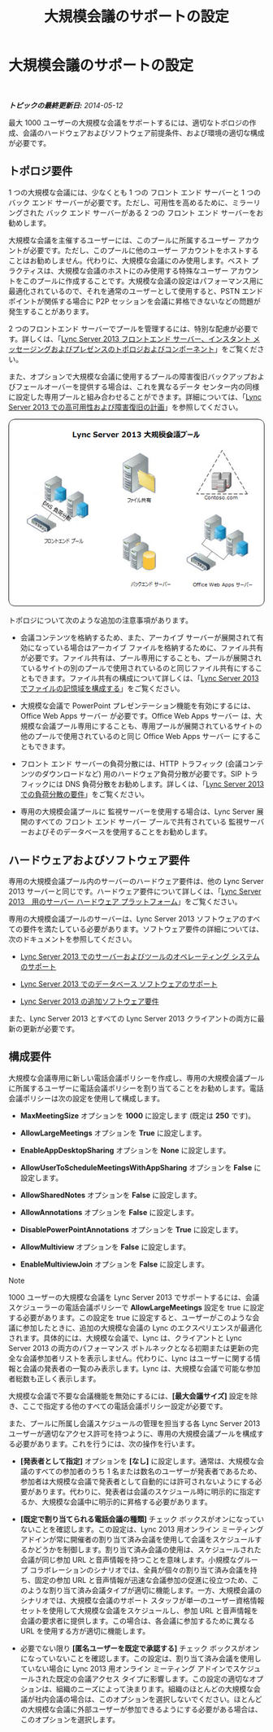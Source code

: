 ﻿---
title: 大規模会議のサポートの設定
TOCTitle: 大規模会議のサポートの設定
ms:assetid: 8e22d34b-b395-408d-9d48-8f2a3abe9513
ms:mtpsurl: https://technet.microsoft.com/ja-jp/library/JJ205074(v=OCS.15)
ms:contentKeyID: 48272794
ms.date: 07/20/2017
mtps_version: v=OCS.15
ms.translationtype: HT
---

# 大規模会議のサポートの設定

 

_**トピックの最終更新日:** 2014-05-12_

最大 1000 ユーザーの大規模な会議をサポートするには、適切なトポロジの作成、会議のハードウェアおよびソフトウェア前提条件、および環境の適切な構成が必要です。

## トポロジ要件

1 つの大規模な会議には、少なくとも 1 つの フロント エンド サーバーと 1 つの バック エンド サーバーが必要です。ただし、可用性を高めるために、ミラーリングされた バック エンド サーバーがある 2 つの フロント エンド サーバーをお勧めします。

大規模な会議を主催するユーザーには、このプールに所属するユーザー アカウントが必要です。ただし、このプールに他のユーザー アカウントをホストすることはお勧めしません。代わりに、大規模な会議にのみ使用します。ベスト プラクティスは、大規模な会議のホストにのみ使用する特殊なユーザー アカウントをこのプールに作成することです。大規模な会議の設定はパフォーマンス用に最適化されているので、それを通常のユーザーとして使用すると、PSTN エンドポイントが関係する場合に P2P セッションを会議に昇格できないなどの問題が発生することがあります。

2 つのフロントエンド サーバーでプールを管理するには、特別な配慮が必要です。詳しくは、「[Lync Server 2013 フロントエンド サーバー、インスタント メッセージングおよびプレゼンスのトポロジおよびコンポーネント](lync-server-2013-topologies-and-components-for-front-end-servers-instant-messaging-and-presence.md)」をご覧ください。

また、オプションで大規模な会議に使用するプールの障害復旧バックアップおよびフェールオーバーを提供する場合は、これを異なるデータ センター内の同様に設定した専用プールと組み合わせることができます。詳細については、「[Lync Server 2013 での高可用性および障害復旧の計画](lync-server-2013-planning-for-high-availability-and-disaster-recovery.md)」を参照してください。

![大規模な会議プールの構成](images/JJ205074.ee00e1c0-c3b2-464d-aa89-a1e877cd034d(OCS.15).jpg "大規模な会議プールの構成")

トポロジについて次のような追加の注意事項があります。

  - 会議コンテンツを格納するため、また、アーカイブ サーバーが展開されて有効になっている場合はアーカイブ ファイルを格納するために、ファイル共有が必要です。ファイル共有は、プール専用にすることも、プールが展開されているサイトの別のプールで使用されているのと同じファイル共有にすることもできます。ファイル共有の構成について詳しくは、「[Lync Server 2013 でファイルの記憶域を構成する](lync-server-2013-configure-dfs-file-storage.md)」をご覧ください。

  - 大規模な会議で PowerPoint プレゼンテーション機能を有効にするには、Office Web Apps サーバー が必要です。Office Web Apps サーバー は、大規模な会議プール専用にすることも、専用プールが展開されているサイトの他のプールで使用されているのと同じ Office Web Apps サーバー にすることもできます。

  - フロント エンド サーバーの負荷分散には、HTTP トラフィック (会議コンテンツのダウンロードなど) 用のハードウェア負荷分散が必要です。SIP トラフィックには DNS 負荷分散をお勧めします。詳しくは、「[Lync Server 2013 での負荷分散の要件](lync-server-2013-load-balancing-requirements.md)」をご覧ください。

  - 専用の大規模会議プールに 監視サーバーを使用する場合は、Lync Server 展開のすべての フロント エンド サーバー プールで共有されている 監視サーバーおよびそのデータベースを使用することをお勧めします。

## ハードウェアおよびソフトウェア要件

専用の大規模会議プール内のサーバーのハードウェア要件は、他の Lync Server 2013 サーバーと同じです。ハードウェア要件について詳しくは、「[Lync Server 2013　用のサーバー ハードウェア プラットフォーム](lync-server-2013-server-hardware-platforms.md)」をご覧ください。

専用の大規模会議プールのサーバーは、Lync Server 2013 ソフトウェアのすべての要件を満たしている必要があります。ソフトウェア要件の詳細については、次のドキュメントを参照してください。

  - [Lync Server 2013 でのサーバーおよびツールのオペレーティング システムのサポート](lync-server-2013-server-and-tools-operating-system-support.md)

  - [Lync Server 2013 でのデータベース ソフトウェアのサポート](lync-server-2013-database-software-support.md)

  - [Lync Server 2013 の追加ソフトウェア要件](lync-server-2013-additional-software-requirements.md)

また、Lync Server 2013 とすべての Lync Server 2013 クライアントの両方に最新の更新が必要です。

## 構成要件

大規模な会議専用に新しい電話会議ポリシーを作成し、専用の大規模会議プールに所属するユーザーに電話会議ポリシーを割り当てることをお勧めします。電話会議ポリシーは次の設定を使用して構成します。

  - **MaxMeetingSize** オプションを **1000** に設定します (既定は **250** です)。

  - **AllowLargeMeetings** オプションを **True** に設定します。

  - **EnableAppDesktopSharing** オプションを **None** に設定します。

  - **AllowUserToScheduleMeetingsWithAppSharing** オプションを **False** に設定します。

  - **AllowSharedNotes** オプションを **False** に設定します。

  - **AllowAnnotations** オプションを **False** に設定します。

  - **DisablePowerPointAnnotations** オプションを **True** に設定します。

  - **AllowMultiview** オプションを **False** に設定します。

  - **EnableMultiviewJoin** オプションを **False** に設定します。

> [!NOTE]
> 1000 ユーザーの大規模な会議を Lync Server 2013 でサポートするには、会議スケジューラーの電話会議ポリシーで <strong>AllowLargeMeetings</strong> 設定を true に設定する必要があります。この設定を true に設定すると、ユーザーがこのような会議に参加したときに、追加の大規模な会議の Lync のエクスペリエンスが最適化されます。具体的には、大規模な会議で、Lync は、クライアントと Lync Server 2013 の両方のパフォーマンス ボトルネックとなる初期または更新の完全な会議参加者リストを表示しません。代わりに、Lync はユーザーに関する情報と会議の発表者の一覧のみ表示します。Lync は、大規模な会議で可能な参加者総数も正しく表示します。


大規模な会議で不要な会議機能を無効にするには、**\[最大会議サイズ\]** 設定を除き、ここで指定する他のすべての電話会議ポリシー設定が必要です。

また、プールに所属し会議スケジュールの管理を担当する各 Lync Server 2013 ユーザーが適切なアクセス許可を持つように、専用の大規模会議プールを構成する必要があります。これを行うには、次の操作を行います。

  - **\[発表者として指定\]** オプションを **\[なし\]** に設定します。通常は、大規模な会議のすべての参加者のうち 1 名または数名のユーザーが発表者であるため、参加者は大規模な会議で発表者として自動的には許可されないようにする必要があります。代わりに、発表者は会議のスケジュール時に明示的に指定するか、大規模な会議中に明示的に昇格する必要があります。

  - **\[既定で割り当てられる電話会議の種類\]** チェック ボックスがオンになっていないことを確認します。この設定は、Lync 2013 用オンライン ミーティング アドインが常に開催者の割り当て済み会議を使用して会議をスケジュールするかどうかを制御します。割り当て済み会議の使用は、スケジュールされた会議が同じ参加 URL と音声情報を持つことを意味します。小規模なグループ コラボレーションのシナリオでは、全員が個々の割り当て済み会議を持ち、固定の参加 URL と音声情報が迅速な会議参加の促進に役立つため、このような割り当て済み会議タイプが適切に機能します。一方、大規模会議のシナリオでは、大規模な会議のサポート スタッフが単一のユーザー資格情報セットを使用して大規模な会議をスケジュールし、参加 URL と音声情報を会議の要求者に提供します。この場合は、各会議に参加するために異なる URL を使用する方が適切に機能します。

  - 必要でない限り **\[匿名ユーザーを既定で承認する\]** チェック ボックスがオンになっていないことを確認します。この設定は、割り当て済み会議を使用していない場合に Lync 2013 用オンライン ミーティング アドインでスケジュールされた既定の会議アクセス タイプに影響します。この設定の適切なオプションは、組織のニーズによって決まります。組織のほとんどの大規模な会議が社内会議の場合は、このオプションを選択しないでください。ほとんどの大規模な会議に外部ユーザーが参加できるようにする必要がある場合は、このオプションを選択します。


